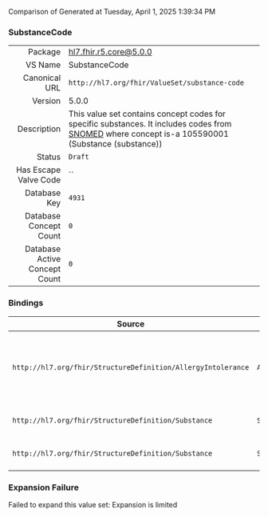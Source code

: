 Comparison of 
Generated at Tuesday, April 1, 2025 1:39:34 PM

### SubstanceCode

|      |     |
| ---: | --- |
| Package | hl7.fhir.r5.core@5.0.0 |
| VS Name | SubstanceCode |
| Canonical URL | `http://hl7.org/fhir/ValueSet/substance-code` |
| Version | 5.0.0 |
| Description | This value set contains concept codes for specific substances. It includes codes from [SNOMED](http://snomed.info/sct) where concept is-a 105590001 (Substance (substance)) |
| Status | `Draft` |
| Has Escape Valve Code | `` |
| Database Key | `4931` |
| Database Concept Count | `0` |
| Database Active Concept Count | `0` |
### Bindings

| Source | Element | Binding | Strength | Element Short |
| ------ | ------- | ------- | -------- | ------------- |
| `http://hl7.org/fhir/StructureDefinition/AllergyIntolerance` | `AllergyIntolerance.reaction.substance` | `http://hl7.org/fhir/ValueSet/substance-code` | `Example` | Specific substance or pharmaceutical product considered to be responsible for event |
| `http://hl7.org/fhir/StructureDefinition/Substance` | `Substance.code` | `http://hl7.org/fhir/ValueSet/substance-code` | `Example` | What substance this is |
| `http://hl7.org/fhir/StructureDefinition/Substance` | `Substance.ingredient.substance[x]` | `http://hl7.org/fhir/ValueSet/substance-code` | `Example` | A component of the substance |

### Expansion Failure

Failed to expand this value set: Expansion is limited
